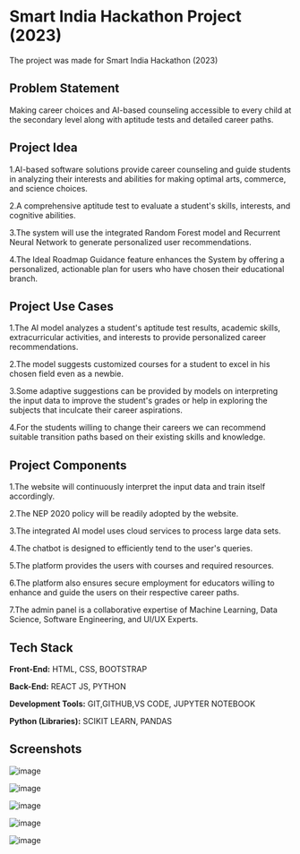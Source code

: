 
# Smart India Hackathon Project (2023)

The project was made for Smart India Hackathon (2023)

## Problem Statement

Making career choices and AI-based counseling accessible to every child at the secondary level along with aptitude tests and detailed career paths.

## Project Idea

1.AI-based software solutions provide career counseling and guide students in analyzing their interests and abilities for making optimal arts, commerce, and science choices.

2.A comprehensive aptitude test to evaluate a student's skills, interests, and cognitive abilities.

3.The system will use the integrated Random Forest model and Recurrent Neural Network to generate personalized user recommendations.

4.The Ideal Roadmap Guidance feature enhances the System by offering a personalized, actionable plan for users who have chosen their educational branch.

## Project Use Cases

1.The AI model analyzes a student's aptitude test results, academic skills, extracurricular activities, and interests to provide personalized career recommendations.

2.The model suggests customized courses for a student to excel in his chosen field even as a newbie.

3.Some adaptive suggestions can be provided by models on interpreting the input data to improve the student's grades or help in exploring the subjects that inculcate their career aspirations.

4.For the students willing to change their careers we can recommend suitable transition paths based on their existing skills and knowledge.

## Project Components

1.The website will continuously interpret the input data and train itself accordingly.

2.The NEP 2020 policy will be readily adopted by the website.

3.The integrated AI model uses cloud services to process large data sets.

4.The chatbot is designed to efficiently tend to the user's queries.

5.The platform provides the users with courses and required resources.

6.The platform also ensures secure employment for educators willing to enhance and guide the users on their respective career paths.

7.The admin panel is a collaborative expertise of Machine Learning, Data Science, Software Engineering, and UI/UX Experts.


## Tech Stack

**Front-End:** HTML, CSS, BOOTSTRAP

**Back-End:** REACT JS, PYTHON

**Development Tools:** GIT,GITHUB,VS CODE, JUPYTER NOTEBOOK

**Python (Libraries):** SCIKIT LEARN, PANDAS


## Screenshots

![image](https://github.com/user-attachments/assets/33bc36c9-0a7e-4de1-aedf-85de7cb2c6ed)

![image](https://github.com/user-attachments/assets/f5b0eb21-d925-4db8-9674-d1f2198e820c)

![image](https://github.com/user-attachments/assets/84940de5-3ee0-4fb5-bb71-71e5f7587ab4)

![image](https://github.com/user-attachments/assets/f0824b51-20a0-4077-90c0-9c5ad1bee9ce)

![image](https://github.com/user-attachments/assets/7ccb41e7-9be5-44ac-9e55-4b954caedf8b)










